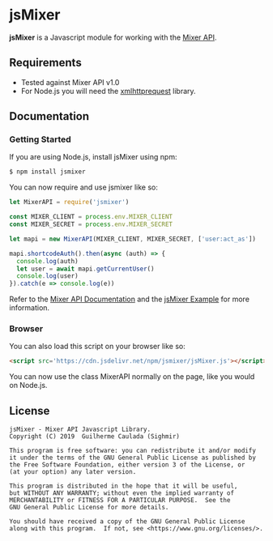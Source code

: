 # jsMixer #

**jsMixer** is a Javascript module for working with the [Mixer API](https://dev.mixer.com/rest/index.html).

## Requirements
* Tested against Mixer API v1.0
* For Node.js you will need the [xmlhttprequest](https://www.npmjs.com/package/xmlhttprequest) library.

## Documentation ##
### Getting Started

If you are using Node.js, install jsMixer using npm:

```bash
$ npm install jsmixer
```

You can now require and use jsmixer like so:

```js
let MixerAPI = require('jsmixer')

const MIXER_CLIENT = process.env.MIXER_CLIENT
const MIXER_SECRET = process.env.MIXER_SECRET

let mapi = new MixerAPI(MIXER_CLIENT, MIXER_SECRET, ['user:act_as'])

mapi.shortcodeAuth().then(async (auth) => {
  console.log(auth)
  let user = await mapi.getCurrentUser()
  console.log(user)
}).catch(e => console.log(e))
```

Refer to the [Mixer API Documentation](https://dev.mixer.com/rest/index.html) and the [jsMixer Example](https://github.com/Sighmir/jsMixer/tree/master/example) for more information.  

### Browser

You can also load this script on your browser like so:

```html
<script src='https://cdn.jsdelivr.net/npm/jsmixer/jsMixer.js'></script>
```

You can now use the class MixerAPI normally on the page, like you would on Node.js.

## License ##
```
jsMixer - Mixer API Javascript Library.
Copyright (C) 2019  Guilherme Caulada (Sighmir)

This program is free software: you can redistribute it and/or modify
it under the terms of the GNU General Public License as published by
the Free Software Foundation, either version 3 of the License, or
(at your option) any later version.

This program is distributed in the hope that it will be useful,
but WITHOUT ANY WARRANTY; without even the implied warranty of
MERCHANTABILITY or FITNESS FOR A PARTICULAR PURPOSE.  See the
GNU General Public License for more details.

You should have received a copy of the GNU General Public License
along with this program.  If not, see <https://www.gnu.org/licenses/>.
```
